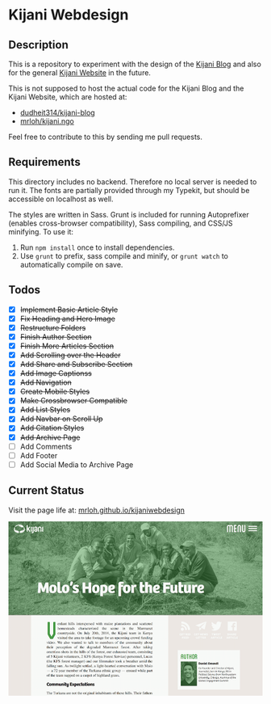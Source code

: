 # Kijani Webdesign

## Description
This is a repository to experiment with the design of the [Kijani Blog](http://blog.kijani.co) and also for the general [Kijani Website](http://kijani.co) in the future.

This is not supposed to host the actual code for the Kijani Blog and the Kijani Website, which are hosted at:
- [dudheit314/kijani-blog](https://github.com/dudheit314/kijani-blog)
- [mrloh/kijani.ngo](https://github.com/MrLoh/kijani.ngo)

Feel free to contribute to this by sending me pull requests.

## Requirements

This directory includes no backend. Therefore no local server is needed to run it. The fonts are partially provided through my Typekit, but should be accessible on localhost as well.

The styles are written in Sass. Grunt is included for running Autoprefixer (enables cross-browser compatibility), Sass compiling, and CSS/JS minifying. To use it:

1. Run `npm install` once to install dependencies.
2. Use `grunt` to prefix, sass compile and minify, or `grunt watch` to automatically compile on save.

## Todos
- [x] ~~Implement Basic Article Style~~
- [x] ~~Fix Heading and Hero Image~~
- [x] ~~Restructure Folders~~
- [x] ~~Finish Author Section~~
- [x] ~~Finish More Articles Section~~
- [x] ~~Add Scrolling over the Header~~
- [x] ~~Add Share and Subscribe Section~~
- [x] ~~Add Image Captionss~~
- [x] ~~Add Navigation~~
- [x] ~~Create Mobile Styles~~
- [x] ~~Make Crossbrowser Compatible~~
- [x] ~~Add List Styles~~
- [x] ~~Add Navbar on Scroll Up~~
- [x] ~~Add Citation Styles~~
- [x] ~~Add Archive Page~~
- [ ] Add Comments
- [ ] Add Footer
- [ ] Add Social Media to Archive Page

## Current Status
Visit the page life at: [mrloh.github.io/kijaniwebdesign](http://mrloh.github.io/KijaniWebdesign/)

![Screemshot](screenshot.png)
